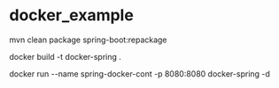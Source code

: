 # docker_example

mvn clean package spring-boot:repackage

docker build -t docker-spring .

docker run --name spring-docker-cont -p 8080:8080 docker-spring -d

